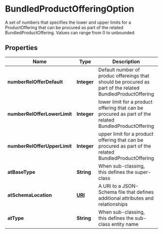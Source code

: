 

# BundledProductOfferingOption

A set of numbers that specifies the lower and upper limits for a ProductOffering that can be procured as part of the related BundledProductOffering. Values can range from 0 to unbounded
## Properties

Name | Type | Description | Notes
------------ | ------------- | ------------- | -------------
**numberRelOfferDefault** | **Integer** | Default number of produc offereings that should be procured as part of the related BundledProductOffering |  [optional]
**numberRelOfferLowerLimit** | **Integer** | lower limit for a product offering that can be procured as part of the related BundledProductOffering |  [optional]
**numberRelOfferUpperLimit** | **Integer** | upper limit for a product offering that can be procured as part of the related BundledProductOffering |  [optional]
**atBaseType** | **String** | When sub-classing, this defines the super-class |  [optional]
**atSchemaLocation** | [**URI**](URI.md) | A URI to a JSON-Schema file that defines additional attributes and relationships |  [optional]
**atType** | **String** | When sub-classing, this defines the sub-class entity name |  [optional]



